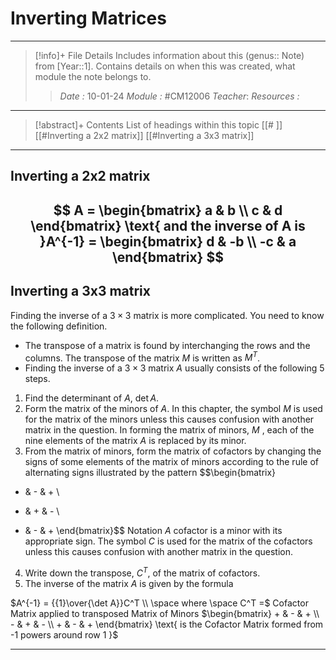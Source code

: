 # Inverting Matrices
---
> [!info]+ File Details
> Includes information about this (genus:: Note) from [Year::1]. Contains details on when this was created, what module the note belongs to. 
> >*Date :* 10-01-24
> > *Module :* #CM12006 
> > *Teacher*: 
> > *Resources :*

---
> [!abstract]+ Contents
> List of headings within this topic
> [[# ]]  [[#Inverting a 2x2 matrix]]
> [[#Inverting a 3x3 matrix]]

--- 
## Inverting a 2x2 matrix

$$ A = \begin{bmatrix} 
a & b \\ 
c & d \end{bmatrix} \text{ and the inverse of A is }A^{-1} = \begin{bmatrix} 
d & -b \\ 
-c & a \end{bmatrix}  $$
 ---
## Inverting a 3x3 matrix
Finding the inverse of a $3 \times 3$ matrix is more complicated. You need to know the following definition.
- The transpose of a matrix is found by interchanging the rows and the columns.
The transpose of the matrix $M$ is written as $M^T$.
- Finding the inverse of a $3 \times 3$ matrix $A$ usually consists of the following 5 steps.
1. Find the determinant of $A$, $\det A$.
2. Form the matrix of the minors of $A$. In this chapter, the symbol $M$ is used for the matrix of the minors unless this causes confusion with another matrix in the question.
In forming the matrix of minors, $M$ , each of the nine elements of the matrix $A$ is replaced by its minor.
3. From the matrix of minors, form the matrix of cofactors by changing the signs of some elements of the matrix of minors according to the rule of alternating signs illustrated by the pattern
$$\begin{bmatrix} 
+ & - & + \\ 
- & + & - \\ 
+ & - & + \end{bmatrix}$$
Notation $A$ cofactor is a minor with its
appropriate sign.
The symbol $C$ is used for the matrix of the cofactors unless this causes confusion with another matrix in the question.
4. Write down the transpose, $C^T$, of the matrix of cofactors.
5. The inverse of the matrix $A$ is given by the formula

$A^{-1} = {{1}\over{\det A}}C^T \\ \space where \space C^T =$ Cofactor Matrix applied to transposed Matrix of Minors   $\begin{bmatrix} + & - & + \\ - & + & - \\ + & - & + \end{bmatrix} \text{ is the Cofactor Matrix formed from -1 powers around row 1 }$

---